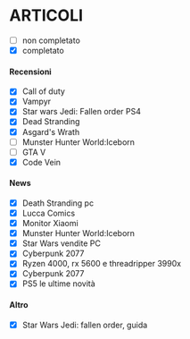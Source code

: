 # ARTICOLI 
  - [ ] non completato
  - [x] completato

#### Recensioni
 - [x] Call of duty 
 - [x] Vampyr
 - [x] Star wars Jedi: Fallen order PS4
 - [x] Dead Stranding
 - [x] Asgard's Wrath
 - [ ] Munster Hunter World:Iceborn
 - [ ] GTA V
 - [x] Code Vein

#### News
 - [x] Death Stranding pc
 - [x] Lucca Comics
 - [x] Monitor Xiaomi
 - [x] Munster Hunter World:Iceborn
 - [x] Star Wars vendite PC
 - [x] Cyberpunk 2077  
 - [X] Ryzen 4000, rx 5600 e threadripper 3990x
 - [x] Cyberpunk 2077
 - [x] PS5 le ultime novità
 
#### Altro
 - [x] Star Wars Jedi: fallen order, guida
